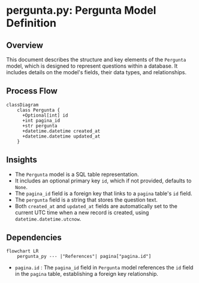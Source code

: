# pergunta.py: Pergunta Model Definition

## Overview
This document describes the structure and key elements of the `Pergunta` model, which is designed to represent questions within a database. It includes details on the model's fields, their data types, and relationships.

## Process Flow
```mermaid
classDiagram
    class Pergunta {
      +Optional[int] id
      +int pagina_id
      +str pergunta
      +datetime.datetime created_at
      +datetime.datetime updated_at
    }
```

## Insights
- The `Pergunta` model is a SQL table representation.
- It includes an optional primary key `id`, which if not provided, defaults to `None`.
- The `pagina_id` field is a foreign key that links to a `pagina` table's `id` field.
- The `pergunta` field is a string that stores the question text.
- Both `created_at` and `updated_at` fields are automatically set to the current UTC time when a new record is created, using `datetime.datetime.utcnow`.

## Dependencies
```mermaid
flowchart LR
    pergunta_py --- |"References"| pagina["pagina.id"]
```
- `pagina.id` : The `pagina_id` field in `Pergunta` model references the `id` field in the `pagina` table, establishing a foreign key relationship.